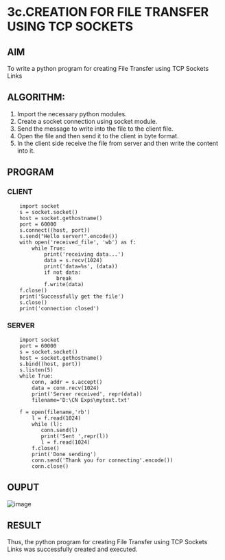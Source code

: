 # 3c.CREATION FOR FILE TRANSFER USING TCP SOCKETS
## AIM
To write a python program for creating File Transfer using TCP Sockets Links
## ALGORITHM:
1. Import the necessary python modules.
2. Create a socket connection using socket module.
3. Send the message to write into the file to the client file.
4. Open the file and then send it to the client in byte format.
5. In the client side receive the file from server and then write the content into it.
## PROGRAM
### CLIENT
```
    import socket 
    s = socket.socket()
    host = socket.gethostname() 
    port = 60000 
    s.connect((host, port)) 
    s.send("Hello server!".encode()) 
    with open('received_file', 'wb') as f: 
        while True: 
            print('receiving data...') 
            data = s.recv(1024) 
            print('data=%s', (data)) 
            if not data: 
                break 
            f.write(data) 
    f.close() 
    print('Successfully get the file') 
    s.close() 
    print('connection closed') 
```
### SERVER
```
    import socket                    
    port = 60000                    
    s = socket.socket()              
    host = socket.gethostname()      
    s.bind((host, port))             
    s.listen(5)                      
    while True: 
        conn, addr = s.accept()      
        data = conn.recv(1024) 
        print('Server received', repr(data)) 
        filename='D:\CN Exps\mytext.txt' 

    f = open(filename,'rb') 
        l = f.read(1024) 
        while (l): 
           conn.send(l) 
           print('Sent ',repr(l)) 
           l = f.read(1024) 
        f.close() 
        print('Done sending') 
        conn.send('Thank you for connecting'.encode()) 
        conn.close()
```
## OUPUT
![image](https://github.com/user-attachments/assets/5fbb0d5f-4636-4ab4-8e46-6caf50339c30)

## RESULT
Thus, the python program for creating File Transfer using TCP Sockets Links was 
successfully created and executed.
